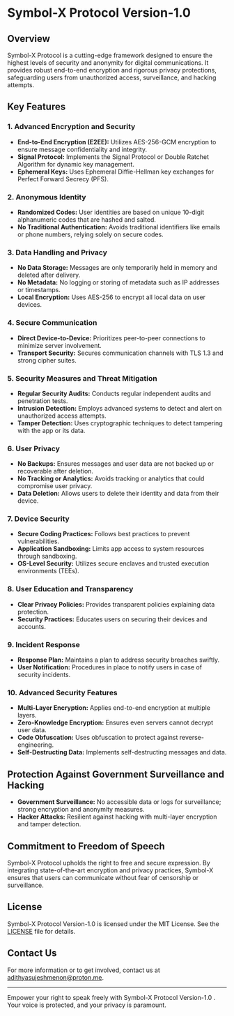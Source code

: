 # Symbol-X Protocol Version-1.0

## Overview

Symbol-X Protocol is a cutting-edge framework designed to ensure the highest levels of security and anonymity for digital communications. It provides robust end-to-end encryption and rigorous privacy protections, safeguarding users from unauthorized access, surveillance, and hacking attempts.

## Key Features

### 1. Advanced Encryption and Security

- **End-to-End Encryption (E2EE):** Utilizes AES-256-GCM encryption to ensure message confidentiality and integrity.
- **Signal Protocol:** Implements the Signal Protocol or Double Ratchet Algorithm for dynamic key management.
- **Ephemeral Keys:** Uses Ephemeral Diffie-Hellman key exchanges for Perfect Forward Secrecy (PFS).

### 2. Anonymous Identity

- **Randomized Codes:** User identities are based on unique 10-digit alphanumeric codes that are hashed and salted.
- **No Traditional Authentication:** Avoids traditional identifiers like emails or phone numbers, relying solely on secure codes.

### 3. Data Handling and Privacy

- **No Data Storage:** Messages are only temporarily held in memory and deleted after delivery.
- **No Metadata:** No logging or storing of metadata such as IP addresses or timestamps.
- **Local Encryption:** Uses AES-256 to encrypt all local data on user devices.

### 4. Secure Communication

- **Direct Device-to-Device:** Prioritizes peer-to-peer connections to minimize server involvement.
- **Transport Security:** Secures communication channels with TLS 1.3 and strong cipher suites.

### 5. Security Measures and Threat Mitigation

- **Regular Security Audits:** Conducts regular independent audits and penetration tests.
- **Intrusion Detection:** Employs advanced systems to detect and alert on unauthorized access attempts.
- **Tamper Detection:** Uses cryptographic techniques to detect tampering with the app or its data.

### 6. User Privacy

- **No Backups:** Ensures messages and user data are not backed up or recoverable after deletion.
- **No Tracking or Analytics:** Avoids tracking or analytics that could compromise user privacy.
- **Data Deletion:** Allows users to delete their identity and data from their device.

### 7. Device Security

- **Secure Coding Practices:** Follows best practices to prevent vulnerabilities.
- **Application Sandboxing:** Limits app access to system resources through sandboxing.
- **OS-Level Security:** Utilizes secure enclaves and trusted execution environments (TEEs).

### 8. User Education and Transparency

- **Clear Privacy Policies:** Provides transparent policies explaining data protection.
- **Security Practices:** Educates users on securing their devices and accounts.

### 9. Incident Response

- **Response Plan:** Maintains a plan to address security breaches swiftly.
- **User Notification:** Procedures in place to notify users in case of security incidents.

### 10. Advanced Security Features

- **Multi-Layer Encryption:** Applies end-to-end encryption at multiple layers.
- **Zero-Knowledge Encryption:** Ensures even servers cannot decrypt user data.
- **Code Obfuscation:** Uses obfuscation to protect against reverse-engineering.
- **Self-Destructing Data:** Implements self-destructing messages and data.

## Protection Against Government Surveillance and Hacking

- **Government Surveillance:** No accessible data or logs for surveillance; strong encryption and anonymity measures.
- **Hacker Attacks:** Resilient against hacking with multi-layer encryption and tamper detection.

## Commitment to Freedom of Speech

Symbol-X Protocol upholds the right to free and secure expression. By integrating state-of-the-art encryption and privacy practices, Symbol-X ensures that users can communicate without fear of censorship or surveillance.

## License

Symbol-X Protocol Version-1.0 is licensed under the MIT License. See the [LICENSE](LICENSE) file for details.

## Contact Us

For more information or to get involved, contact us at [adithyasujeshmenon@proton.me](mailto:adithyasujeshmenon@proton.me).

---

Empower your right to speak freely with Symbol-X Protocol Version-1.0 . Your voice is protected, and your privacy is paramount.
